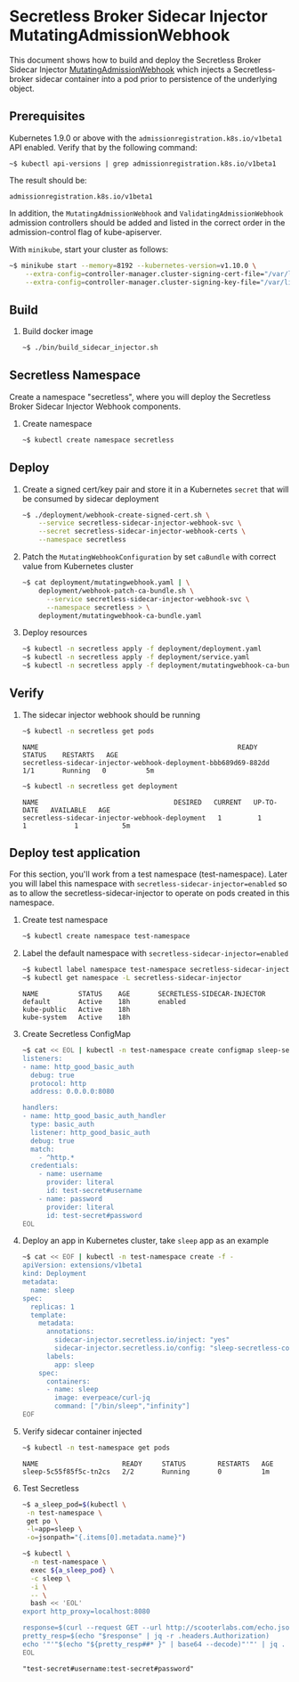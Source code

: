 # Secretless Broker Sidecar Injector MutatingAdmissionWebhook

This document shows how to build and deploy the Secretless Broker Sidecar Injector [MutatingAdmissionWebhook](https://kubernetes.io/docs/admin/admission-controllers/#mutatingadmissionwebhook-beta-in-19) which injects a Secretless-broker sidecar container into a pod prior to persistence of the underlying object.

## Prerequisites

Kubernetes 1.9.0 or above with the `admissionregistration.k8s.io/v1beta1` API enabled. Verify that by the following command:
```
~$ kubectl api-versions | grep admissionregistration.k8s.io/v1beta1
```
The result should be:
```
admissionregistration.k8s.io/v1beta1
```

In addition, the `MutatingAdmissionWebhook` and `ValidatingAdmissionWebhook` admission controllers should be added and listed in the correct order in the admission-control flag of kube-apiserver.

With `minikube`, start your cluster as follows:
```bash
~$ minikube start --memory=8192 --kubernetes-version=v1.10.0 \
    --extra-config=controller-manager.cluster-signing-cert-file="/var/lib/localkube/certs/ca.crt" \
    --extra-config=controller-manager.cluster-signing-key-file="/var/lib/localkube/certs/ca.key"
```

## Build

1. Build docker image
   
    ```bash
    ~$ ./bin/build_sidecar_injector.sh
    ```

## Secretless Namespace

Create a namespace "secretless", where you will deploy the Secretless Broker Sidecar Injector Webhook components.

1. Create namespace
    ```bash
    ~$ kubectl create namespace secretless
    ```

## Deploy

1. Create a signed cert/key pair and store it in a Kubernetes `secret` that will be consumed by sidecar deployment
    ```bash
    ~$ ./deployment/webhook-create-signed-cert.sh \
        --service secretless-sidecar-injector-webhook-svc \
        --secret secretless-sidecar-injector-webhook-certs \
        --namespace secretless
    ```

2. Patch the `MutatingWebhookConfiguration` by set `caBundle` with correct value from Kubernetes cluster
    ```bash
    ~$ cat deployment/mutatingwebhook.yaml | \
        deployment/webhook-patch-ca-bundle.sh \
          --service secretless-sidecar-injector-webhook-svc \
          --namespace secretless > \
        deployment/mutatingwebhook-ca-bundle.yaml
    ```

3. Deploy resources
    ```bash
    ~$ kubectl -n secretless apply -f deployment/deployment.yaml
    ~$ kubectl -n secretless apply -f deployment/service.yaml
    ~$ kubectl -n secretless apply -f deployment/mutatingwebhook-ca-bundle.yaml
    ```

## Verify

1. The sidecar injector webhook should be running
    ```bash
    ~$ kubectl -n secretless get pods
    ```
    ```
    NAME                                                  READY     STATUS    RESTARTS   AGE
    secretless-sidecar-injector-webhook-deployment-bbb689d69-882dd   1/1       Running   0          5m
    ```
    ```bash
    ~$ kubectl -n secretless get deployment
    ```
    ```
    NAME                                  DESIRED   CURRENT   UP-TO-DATE   AVAILABLE   AGE
    secretless-sidecar-injector-webhook-deployment   1         1         1            1           5m
    ```

## Deploy test application

For this section, you'll work from a test namespace (test-namespace). Later you will label this namespace with `secretless-sidecar-injector=enabled` so as to allow the secretless-sidecar-injector to operate on pods created in this namespace.

1. Create test namespace
    ```bash
    ~$ kubectl create namespace test-namespace
    ```

2. Label the default namespace with `secretless-sidecar-injector=enabled`
    ```bash
    ~$ kubectl label namespace test-namespace secretless-sidecar-injector=enabled
    ~$ kubectl get namespace -L secretless-sidecar-injector
    ```
    ```
    NAME          STATUS    AGE       SECRETLESS-SIDECAR-INJECTOR
    default       Active    18h       enabled
    kube-public   Active    18h
    kube-system   Active    18h
    ```

3. Create Secretless ConfigMap
    ```bash
    ~$ cat << EOL | kubectl -n test-namespace create configmap sleep-secretless-config --from-file=secretless.yml=/dev/stdin
    listeners:
    - name: http_good_basic_auth
      debug: true
      protocol: http
      address: 0.0.0.0:8080
    
    handlers:
    - name: http_good_basic_auth_handler
      type: basic_auth
      listener: http_good_basic_auth
      debug: true
      match:
        - ^http.*
      credentials:
        - name: username
          provider: literal
          id: test-secret#username
        - name: password
          provider: literal
          id: test-secret#password
    EOL
    ```

4. Deploy an app in Kubernetes cluster, take `sleep` app as an example
    ```bash
    ~$ cat << EOF | kubectl -n test-namespace create -f -
    apiVersion: extensions/v1beta1
    kind: Deployment
    metadata:
      name: sleep
    spec:
      replicas: 1
      template:
        metadata:
          annotations:
            sidecar-injector.secretless.io/inject: "yes"
            sidecar-injector.secretless.io/config: "sleep-secretless-config"
          labels:
            app: sleep
        spec:
          containers:
          - name: sleep
            image: everpeace/curl-jq
            command: ["/bin/sleep","infinity"]
    EOF
    ```

5. Verify sidecar container injected
    ```bash
    ~$ kubectl -n test-namespace get pods
    ```
    ```
    NAME                     READY     STATUS        RESTARTS   AGE
    sleep-5c55f85f5c-tn2cs   2/2       Running       0          1m
    ```

6. Test Secretless
    ```bash
    ~$ a_sleep_pod=$(kubectl \
     -n test-namespace \
     get po \
     -l=app=sleep \
     -o=jsonpath="{.items[0].metadata.name}")
    
    ~$ kubectl \
      -n test-namespace \
      exec ${a_sleep_pod} \
      -c sleep \
      -i \
      -- \
      bash << 'EOL'
    export http_proxy=localhost:8080
    
    response=$(curl --request GET --url http://scooterlabs.com/echo.json)
    pretty_resp=$(echo "$response" | jq -r .headers.Authorization)
    echo '"'"$(echo "${pretty_resp##* }" | base64 --decode)"'"' | jq .
    EOL
    ```
    ```
    "test-secret#username:test-secret#password"
    ```
